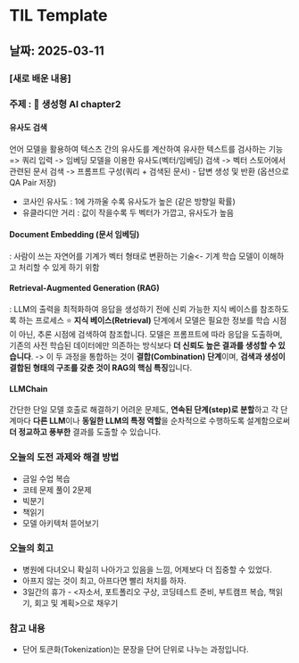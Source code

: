 # TIL Template

## 날짜: 2025-03-11

### [새로 배운 내용]
### 주제 : 🤖 생성형 AI chapter2
#### 유사도 검색
언어 모델을 활용하여 텍스츠 간의 유사도를 계산하여 유사한 텍스트를 검사하는 기능
=> 쿼리 입력 -> 임베딩 모델을 이용한 유사도(벡터/임베딩) 검색 -> 벡터 스토어에서 관련된 문서 검색 -> 프롬프트 구성(쿼리 + 검색된 문서) - 답변 생성 및 반환
(옵션으로 QA Pair 저장)
- 코사인 유사도 : 1에 가까울 수록 유사도가 높은 (같은 방향일 확률)
- 유클라디안 거리 : 값이 작을수록 두 벡터가 가깝고, 유사도가 높음
    
#### Document Embedding (문서 임베딩)
: 사람이 쓰는 자연어를 기계가 벡터 형태로 변환하는 기술<- 기계 학습 모델이 이해하고 처리할 수 있게 하기 위함

#### Retrieval-Augmented Generation (RAG)
 : LLM의 출력을 최적화하여 응답을 생성하기 전에 신뢰 가능한 지식 베이스를 참조하도록 하는 프로세스
⭐️ **지식 베이스(Retrieval)** 단계에서 모델은 필요한 정보를 학습 시점이 아닌, 추론 시점에 검색하여 참조합니다.
모델은 프롬프트에 따라 응답을 도출하며, 기존의 사전 학습된 데이터에만 의존하는 방식보다 **더 신뢰도 높은 결과를 생성할 수 있습니다**.
-> 이 두 과정을 통합하는 것이 **결합(Combination) 단계**이며, **검색과 생성이 결합된 형태의 구조를 갖춘 것이 RAG의 핵심 특징**입니다.

#### LLMChain
간단한 단일 모델 호출로 해결하기 어려운 문제도, **연속된 단계(step)로 분할**하고 각 단계마다 **다른 LLM**이나 **동일한 LLM의 특정 역할**을 
순차적으로 수행하도록 설계함으로써 **더 정교하고 풍부한** 결과를 도출할 수 있습니다.


### 오늘의 도전 과제와 해결 방법
- 금일 수업 복습
- 코테 문제 풀이 2문제
- 빅분기 
- 책읽기
- 모델 아키텍처 뜯어보기


### 오늘의 회고
- 병원에 다녀오니 확실히 나아가고 있음을 느낌, 어제보다 더 집중할 수 있었다.
- 아프지 않는 것이 최고, 아프다면 빨리 처치를 하자.
- 3일간의 휴가 - <자소서, 포트폴리오 구상, 코딩테스트 준비, 부트캠프 복습, 책읽기, 회고 및 계획>으로 채우기
  

### 참고 내용
- 단어 토큰화(Tokenization)는 문장을 단어 단위로 나누는 과정입니다.